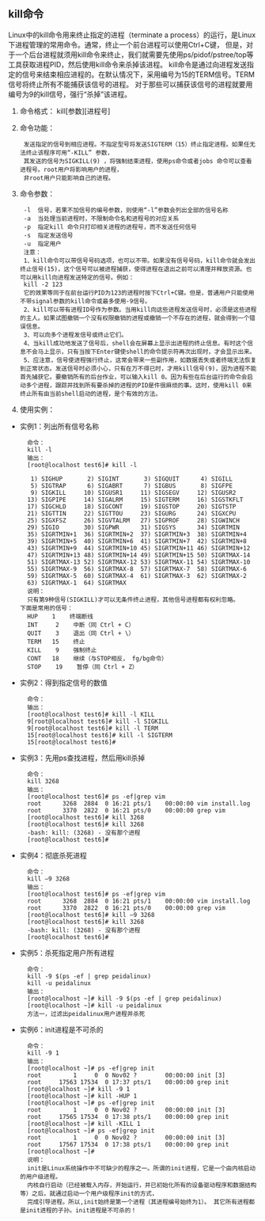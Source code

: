 ## kill命令

Linux中的kill命令用来终止指定的进程（terminate a process）的运行，是Linux下进程管理的常用命令。通常，终止一个前台进程可以使用Ctrl+C键，
但是，对于一个后台进程就须用kill命令来终止，我们就需要先使用ps/pidof/pstree/top等工具获取进程PID，然后使用kill命令来杀掉该进程。
kill命令是通过向进程发送指定的信号来结束相应进程的。在默认情况下，采用编号为15的TERM信号。TERM信号将终止所有不能捕获该信号的进程。
对于那些可以捕获该信号的进程就要用编号为9的kill信号，强行“杀掉”该进程。

1. 命令格式：
        kill[参数][进程号]

2. 命令功能：

        发送指定的信号到相应进程。不指定型号将发送SIGTERM（15）终止指定进程。如果任无法终止该程序可用“-KILL” 参数，
        其发送的信号为SIGKILL(9) ，将强制结束进程，使用ps命令或者jobs 命令可以查看进程号。root用户将影响用户的进程，
        非root用户只能影响自己的进程。
3. 命令参数：

        -l  信号，若果不加信号的编号参数，则使用“-l”参数会列出全部的信号名称
        -a  当处理当前进程时，不限制命令名和进程号的对应关系
        -p  指定kill 命令只打印相关进程的进程号，而不发送任何信号
        -s  指定发送信号
        -u  指定用户
        注意：
        1、kill命令可以带信号号码选项，也可以不带。如果没有信号号码，kill命令就会发出终止信号(15)，这个信号可以被进程捕获，使得进程在退出之前可以清理并释放资源。也可以用kill向进程发送特定的信号。例如：
        kill -2 123
        它的效果等同于在前台运行PID为123的进程时按下Ctrl+C键。但是，普通用户只能使用不带signal参数的kill命令或最多使用-9信号。
        2、kill可以带有进程ID号作为参数。当用kill向这些进程发送信号时，必须是这些进程的主人。如果试图撤销一个没有权限撤销的进程或撤销一个不存在的进程，就会得到一个错误信息。
        3、可以向多个进程发信号或终止它们。
        4、当kill成功地发送了信号后，shell会在屏幕上显示出进程的终止信息。有时这个信息不会马上显示，只有当按下Enter键使shell的命令提示符再次出现时，才会显示出来。
        5、应注意，信号使进程强行终止，这常会带来一些副作用，如数据丢失或者终端无法恢复到正常状态。发送信号时必须小心，只有在万不得已时，才用kill信号(9)，因为进程不能首先捕获它。要撤销所有的后台作业，可以输入kill 0。因为有些在后台运行的命令会启动多个进程，跟踪并找到所有要杀掉的进程的PID是件很麻烦的事。这时，使用kill 0来终止所有由当前shell启动的进程，是个有效的方法。
4. 使用实例：

* 实例1：列出所有信号名称

        命令：
        kill -l
        输出：
        [root@localhost test6]# kill -l

         1) SIGHUP       2) SIGINT       3) SIGQUIT      4) SIGILL
         5) SIGTRAP      6) SIGABRT      7) SIGBUS       8) SIGFPE
         9) SIGKILL     10) SIGUSR1     11) SIGSEGV     12) SIGUSR2
        13) SIGPIPE     14) SIGALRM     15) SIGTERM     16) SIGSTKFLT
        17) SIGCHLD     18) SIGCONT     19) SIGSTOP     20) SIGTSTP
        21) SIGTTIN     22) SIGTTOU     23) SIGURG      24) SIGXCPU
        25) SIGXFSZ     26) SIGVTALRM   27) SIGPROF     28) SIGWINCH
        29) SIGIO       30) SIGPWR      31) SIGSYS      34) SIGRTMIN
        35) SIGRTMIN+1  36) SIGRTMIN+2  37) SIGRTMIN+3  38) SIGRTMIN+4
        39) SIGRTMIN+5  40) SIGRTMIN+6  41) SIGRTMIN+7  42) SIGRTMIN+8
        43) SIGRTMIN+9  44) SIGRTMIN+10 45) SIGRTMIN+11 46) SIGRTMIN+12
        47) SIGRTMIN+13 48) SIGRTMIN+14 49) SIGRTMIN+15 50) SIGRTMAX-14
        51) SIGRTMAX-13 52) SIGRTMAX-12 53) SIGRTMAX-11 54) SIGRTMAX-10
        55) SIGRTMAX-9  56) SIGRTMAX-8  57) SIGRTMAX-7  58) SIGRTMAX-6
        59) SIGRTMAX-5  60) SIGRTMAX-4  61) SIGRTMAX-3  62) SIGRTMAX-2
        63) SIGRTMAX-1  64) SIGRTMAX
        说明：
        只有第9种信号(SIGKILL)才可以无条件终止进程，其他信号进程都有权利忽略。	下面是常用的信号：
        HUP    1    终端断线
        INT     2    中断（同 Ctrl + C）
        QUIT    3    退出（同 Ctrl + \）
        TERM   15    终止
        KILL    9    强制终止
        CONT   18    继续（与STOP相反， fg/bg命令）
        STOP    19    暂停（同 Ctrl + Z）
* 实例2：得到指定信号的数值

        命令：
        输出：
        [root@localhost test6]# kill -l KILL
        9[root@localhost test6]# kill -l SIGKILL
        9[root@localhost test6]# kill -l TERM
        15[root@localhost test6]# kill -l SIGTERM
        15[root@localhost test6]#
* 实例3：先用ps查找进程，然后用kill杀掉

        命令：
        kill 3268
        输出：
        [root@localhost test6]# ps -ef|grep vim
        root      3268  2884  0 16:21 pts/1    00:00:00 vim install.log
        root      3370  2822  0 16:21 pts/0    00:00:00 grep vim
        [root@localhost test6]# kill 3268
        [root@localhost test6]# kill 3268
        -bash: kill: (3268) - 没有那个进程
        [root@localhost test6]#
* 实例4：彻底杀死进程

        命令：
        kill –9 3268
        输出：
        [root@localhost test6]# ps -ef|grep vim
        root      3268  2884  0 16:21 pts/1    00:00:00 vim install.log
        root      3370  2822  0 16:21 pts/0    00:00:00 grep vim
        [root@localhost test6]# kill –9 3268
        [root@localhost test6]# kill 3268
        -bash: kill: (3268) - 没有那个进程
        [root@localhost test6]#
* 实例5：杀死指定用户所有进程

        命令：
        kill -9 $(ps -ef | grep peidalinux)
        kill -u peidalinux
        输出：
        [root@localhost ~]# kill -9 $(ps -ef | grep peidalinux)
        [root@localhost ~]# kill -u peidalinux
        方法一，过滤出peidalinux用户进程并杀死
* 实例6：init进程是不可杀的

        命令：
        kill -9 1
        输出：
        [root@localhost ~]# ps -ef|grep init
        root         1     0  0 Nov02 ?        00:00:00 init [3]
        root     17563 17534  0 17:37 pts/1    00:00:00 grep init
        [root@localhost ~]# kill -9 1
        [root@localhost ~]# kill -HUP 1
        [root@localhost ~]# ps -ef|grep init
        root         1     0  0 Nov02 ?        00:00:00 init [3]
        root     17565 17534  0 17:38 pts/1    00:00:00 grep init
        [root@localhost ~]# kill -KILL 1
        [root@localhost ~]# ps -ef|grep init
        root         1     0  0 Nov02 ?        00:00:00 init [3]
        root     17567 17534  0 17:38 pts/1    00:00:00 grep init
        [root@localhost ~]#
        说明：
        init是Linux系统操作中不可缺少的程序之一。所谓的init进程，它是一个由内核启动的用户级进程。
        内核自行启动（已经被载入内存，开始运行，并已初始化所有的设备驱动程序和数据结构等）之后，就通过启动一个用户级程序init的方式，
        完成引导进程。所以,init始终是第一个进程（其进程编号始终为1）。 其它所有进程都是init进程的子孙。init进程是不可杀的！
